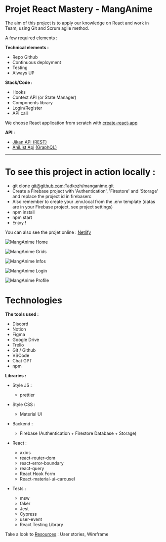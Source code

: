 # Projet React Mastery - MangAnime

The aim of this project is to apply our knowledge on React and work in Team, using Git and Scrum agile method.

A few required elements :

**Technical elements :**

- Repo Github
- Continuous deployment
- Testing
- Always UP

**Stack/Code :**

- Hooks
- Context API (or State Manager)
- Components library
- Login/Register
- API call

We choose React application from scratch with [create-react-app](https://create-react-app.dev/)

**API :**

- [Jikan API (REST)](https://docs.api.jikan.moe/)
- [AniList Api](https://anilist.co/) [(GraphQL)](https://anilist.co/graphiql)

---

# To see this project in action locally :

- git clone git@github.com:Tadkozh/manganime.git
- Create a Firebase project with 'Authentication', 'Firestore' and 'Storage' and replace the project id in firebaserc
- Also remember to create your .env.local from the .env template (datas are in your Firebase project, see project settings)
- npm install
- npm start
- Enjoy !

You can also see the projet online : [Netlify](https://manganimerm.netlify.app/)

![MangAnime Home](public/previewhome.png)

![MangAnime Grids](public/preview.png)

![MangAnime Infos](public/previewinfos.png)

![MangAnime Login](public/previewlogin.png)

![MangAnime Profile](public/previewprofile.png)

# Technologies

**The tools used :**

- Discord
- Notion
- Figma
- Google Drive
- Trello
- Git / Github
- VSCode
- Chat GPT
- npm

**Libraries :**

- Style JS :

  - prettier

- Style CSS :

  - Material UI

- Backend :

  - Firebase (Authentication + Firestore Database + Storage)

- React :

  - axios
  - react-router-dom
  - react-error-boundary
  - react-query
  - React Hook Form
  - React-material-ui-carousel

- Tests :
  - msw
  - faker
  - Jest
  - Cypress
  - user-event
  - React Testing Library

Take a look to [Resources](https://github.com/Tadkozh/manganime/tree/dev/ressources) : User stories, Wireframe
